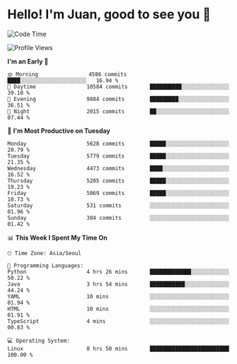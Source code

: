 # Hello! I'm Juan, good to see you 👋

<!--
**Y-k-Y/Y-k-Y** is a ✨ _special_ ✨ repository because its `README.md` (this file) appears on your GitHub profile.

Here are some ideas to get you started:

- 🔭 I’m currently working on ...
- 🌱 I’m currently learning ...
- 👯 I’m looking to collaborate on ...
- 🤔 I’m looking for help with ...
- 💬 Ask me about ...
- 📫 How to reach me: ...
- 😄 Pronouns: ...
- ⚡ Fun fact: ...
-->
<!--
![Profile views](https://gpvc.arturio.dev/Y-k-Y)

[![Omid Nikrah StackOverflow](https://github-readme-stackoverflow.vercel.app/?userID=9517076)](https://stackoverflow.com/users/9517076/i-have-10-fingers)
-->

<!--START_SECTION:waka-->
![Code Time](http://img.shields.io/badge/Code%20Time-1%2C814%20hrs%2010%20mins-blue)

![Profile Views](http://img.shields.io/badge/Profile%20Views-0-blue)

**I'm an Early 🐤** 

```text
🌞 Morning                4586 commits        ████░░░░░░░░░░░░░░░░░░░░░   16.94 % 
🌆 Daytime                10584 commits       ██████████░░░░░░░░░░░░░░░   39.10 % 
🌃 Evening                9884 commits        █████████░░░░░░░░░░░░░░░░   36.51 % 
🌙 Night                  2015 commits        ██░░░░░░░░░░░░░░░░░░░░░░░   07.44 % 
```
📅 **I'm Most Productive on Tuesday** 

```text
Monday                   5628 commits        █████░░░░░░░░░░░░░░░░░░░░   20.79 % 
Tuesday                  5779 commits        █████░░░░░░░░░░░░░░░░░░░░   21.35 % 
Wednesday                4473 commits        ████░░░░░░░░░░░░░░░░░░░░░   16.52 % 
Thursday                 5205 commits        █████░░░░░░░░░░░░░░░░░░░░   19.23 % 
Friday                   5069 commits        █████░░░░░░░░░░░░░░░░░░░░   18.73 % 
Saturday                 531 commits         ░░░░░░░░░░░░░░░░░░░░░░░░░   01.96 % 
Sunday                   384 commits         ░░░░░░░░░░░░░░░░░░░░░░░░░   01.42 % 
```


📊 **This Week I Spent My Time On** 

```text
🕑︎ Time Zone: Asia/Seoul

💬 Programming Languages: 
Python                   4 hrs 26 mins       █████████████░░░░░░░░░░░░   50.22 % 
Java                     3 hrs 54 mins       ███████████░░░░░░░░░░░░░░   44.24 % 
YAML                     10 mins             ░░░░░░░░░░░░░░░░░░░░░░░░░   01.94 % 
HTML                     10 mins             ░░░░░░░░░░░░░░░░░░░░░░░░░   01.91 % 
TypeScript               4 mins              ░░░░░░░░░░░░░░░░░░░░░░░░░   00.83 % 

💻 Operating System: 
Linux                    8 hrs 50 mins       █████████████████████████   100.00 % 
```


<!--END_SECTION:waka-->
